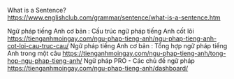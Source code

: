 What is a Sentence?
	https://www.englishclub.com/grammar/sentence/what-is-a-sentence.htm

Ngữ pháp tiếng Anh cơ bản : Cấu trúc ngữ pháp tiếng Anh cốt lõi
	https://tienganhmoingay.com/ngu-phap-tieng-anh/ngu-phap-tieng-anh-cot-loi-cau-truc-cau/
Ngữ pháp tiếng Anh cơ bản : Tổng hợp ngữ pháp tiếng Anh trong một câu
	https://tienganhmoingay.com/ngu-phap-tieng-anh/tong-hop-ngu-phap-tieng-anh/
Ngữ pháp PRO - Các chủ đề ngữ pháp
	https://tienganhmoingay.com/ngu-phap-tieng-anh/dashboard/